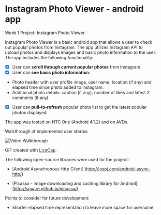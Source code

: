 Instagram Photo Viewer - android app
======================

Week 1 Project: Instagram Photo Viewer

Instagram Photo Viewer is a basic android app that allows a user to check out popular photos from Instagram.
The app utilizes Instagram API to upload photos and displays images and basic photo information to the user. The app includes the following functionality:

* [x]	User can **scroll through current popular photos** from Instagram.
* [x]	User can **see basis photo information**:
- Photo header with user profile image, user name, location (if any) and elapsed time since photo added to Instagram.
- Additional photo details: caption (if any), number of likes and latest 2 comments (if any). 
* [x]	User can **pull-to-refresh** popular photo list to get the latest popular photos displayed.

The app was tested on HTC One (Android 4.1.2) and on AVDs.

Walkthrough of implemented user stories:


![Video Walkthrough](instagram_photo_viewer_app_demo.gif)

GIF created with [LiceCap](http://www.cockos.com/licecap/).


The following open-source libraries were used for the project:
-	[Android Asynchronous Http Client] (http://loopj.com/android-async-http/)

-	[Picasso - image downloading and caching library for Android] (http://square.github.io/picasso/)

Points to consider for future development:
-	Shorter elapsed time representation to leave more space for username

